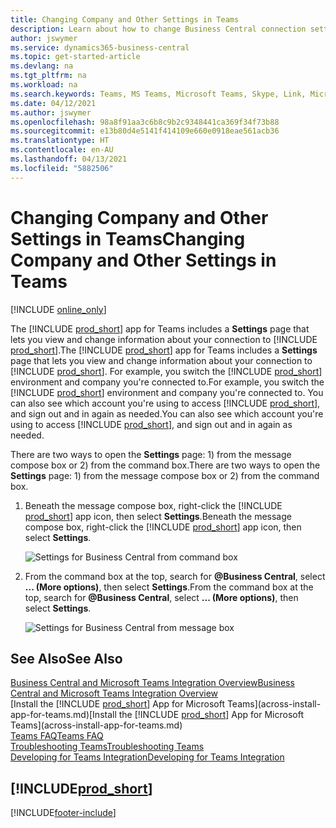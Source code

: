 ```yaml
---
title: Changing Company and Other Settings in Teams
description: Learn about how to change Business Central connection settings from Microsoft Teams.
author: jswymer
ms.service: dynamics365-business-central
ms.topic: get-started-article
ms.devlang: na
ms.tgt_pltfrm: na
ms.workload: na
ms.search.keywords: Teams, MS Teams, Microsoft Teams, Skype, Link, Microsoft 365, settings, search
ms.date: 04/12/2021
ms.author: jswymer
ms.openlocfilehash: 98a8f91aa3c6b8c9b2c9348441ca369f34f73b88
ms.sourcegitcommit: e13b80d4e5141f414109e660e0918eae561acb36
ms.translationtype: HT
ms.contentlocale: en-AU
ms.lasthandoff: 04/13/2021
ms.locfileid: "5882506"
---
```

# <a name="changing-company-and-other-settings-in-teams"></a><span data-ttu-id="2ec22-103">Changing Company and Other Settings in Teams</span><span class="sxs-lookup"><span data-stu-id="2ec22-103">Changing Company and Other Settings in Teams</span></span>

[!INCLUDE [online_only](includes/online_only.md)]

<span data-ttu-id="2ec22-104">The [!INCLUDE [prod_short](includes/prod_short.md)] app for Teams includes a **Settings** page that lets you view and change information about your connection to [!INCLUDE [prod_short](includes/prod_short.md)].</span><span class="sxs-lookup"><span data-stu-id="2ec22-104">The [!INCLUDE [prod_short](includes/prod_short.md)] app for Teams includes a **Settings** page that lets you view and change information about your connection to [!INCLUDE [prod_short](includes/prod_short.md)].</span></span> <span data-ttu-id="2ec22-105">For example, you switch the [!INCLUDE [prod_short](includes/prod_short.md)] environment and company you're connected to.</span><span class="sxs-lookup"><span data-stu-id="2ec22-105">For example, you switch the [!INCLUDE [prod_short](includes/prod_short.md)] environment and company you're connected to.</span></span> <span data-ttu-id="2ec22-106">You can also see which account you're using to access [!INCLUDE [prod_short](includes/prod_short.md)], and sign out and in again as needed.</span><span class="sxs-lookup"><span data-stu-id="2ec22-106">You can also see which account you're using to access [!INCLUDE [prod_short](includes/prod_short.md)], and sign out and in again as needed.</span></span>

<span data-ttu-id="2ec22-107">There are two ways to open the **Settings** page: 1) from the message compose box or 2) from the command box.</span><span class="sxs-lookup"><span data-stu-id="2ec22-107">There are two ways to open the **Settings** page: 1) from the message compose box or 2) from the command box.</span></span>

1. <span data-ttu-id="2ec22-108">Beneath the message compose box, right-click the [!INCLUDE [prod_short](includes/prod_short.md)] app icon, then select **Settings**.</span><span class="sxs-lookup"><span data-stu-id="2ec22-108">Beneath the message compose box, right-click the [!INCLUDE [prod_short](includes/prod_short.md)] app icon, then select **Settings**.</span></span>

    ![Settings for Business Central from command box](media/teams-settings-message-box.png)

2. <span data-ttu-id="2ec22-110">From the command box at the top, search for **@Business Central**, select **... (More options)**, then select **Settings**.</span><span class="sxs-lookup"><span data-stu-id="2ec22-110">From the command box at the top, search for **@Business Central**, select **... (More options)**, then select **Settings**.</span></span>

   ![Settings for Business Central from message box](media/teams-settings-command-box.png)

## <a name="see-also"></a><span data-ttu-id="2ec22-112">See Also</span><span class="sxs-lookup"><span data-stu-id="2ec22-112">See Also</span></span>

[<span data-ttu-id="2ec22-113">Business Central and Microsoft Teams Integration Overview</span><span class="sxs-lookup"><span data-stu-id="2ec22-113">Business Central and Microsoft Teams Integration Overview</span></span>](across-teams-overview.md)  
<span data-ttu-id="2ec22-114">[Install the [!INCLUDE [prod_short](includes/prod_short.md)] App for Microsoft Teams](across-install-app-for-teams.md)</span><span class="sxs-lookup"><span data-stu-id="2ec22-114">[Install the [!INCLUDE [prod_short](includes/prod_short.md)] App for Microsoft Teams](across-install-app-for-teams.md)</span></span>  
[<span data-ttu-id="2ec22-115">Teams FAQ</span><span class="sxs-lookup"><span data-stu-id="2ec22-115">Teams FAQ</span></span>](teams-faq.md)  
[<span data-ttu-id="2ec22-116">Troubleshooting Teams</span><span class="sxs-lookup"><span data-stu-id="2ec22-116">Troubleshooting Teams</span></span>](admin-teams-troubleshooting.md)  
[<span data-ttu-id="2ec22-117">Developing for Teams Integration</span><span class="sxs-lookup"><span data-stu-id="2ec22-117">Developing for Teams Integration</span></span>](/dynamics365/business-central/dev-itpro/developer/devenv-develop-for-teams)  

## [!INCLUDE[prod_short](includes/free_trial_md.md)]  


[!INCLUDE[footer-include](includes/footer-banner.md)]